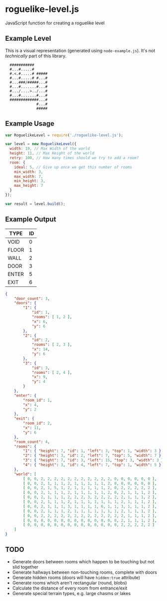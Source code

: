 # roguelike-level.js

JavaScript function for creating a roguelike level

## Example Level

This is a visual representation (generated using `node-example.js`).
It's not _technically_ part of this library.

```
  ###########      
  #...#.....#      
  #.<.#.....# #####
  #...#.....# #...#
  #...###/#####...#
  #...#.......#...#
  #.../....>../...#
  #...#.......#...#
  #############...#
              #...#
              #####
```

## Example Usage

```javascript
var RoguelikeLevel = require('./roguelike-level.js');

var level = new RoguelikeLevel({
  width: 19, // Max Width of the world
  height: 11, // Max Height of the world
  retry: 100, // How many times should we try to add a room?
  room: {
    ideal: 5, // Give up once we get this number of rooms
    min_width: 3,
    max_width: 7,
    min_height: 3,
    max_height: 7
  }
});

var result = level.build();
```

## Example Output

|TYPE  | ID |
|------|----|
|VOID  | 0  |
|FLOOR | 1  |
|WALL  | 2  |
|DOOR  | 3  |
|ENTER | 5  |
|EXIT  | 6  |

```json
{
    "door_count": 3,
    "doors": {
        "1": {
            "id": 1,
            "rooms": [ 1, 2 ],
            "x": 6,
            "y": 6
        },
        "2": {
            "id": 2,
            "rooms": [ 2, 3 ],
            "x": 14,
            "y": 6
        },
        "3": {
            "id": 3,
            "rooms": [ 2, 4 ],
            "x": 9,
            "y": 4
        }
    },
    "enter": {
        "room_id": 1,
        "x": 4,
        "y": 2
    },
    "exit": {
        "room_id": 2,
        "x": 11,
        "y": 6
    },
    "room_count": 4,
    "rooms": {
        "1": { "height": 7, "id": 1, "left": 3, "top": 1, "width": 3 },
        "2": { "height": 3, "id": 2, "left": 7, "top": 5, "width": 7 },
        "3": { "height": 7, "id": 3, "left": 15, "top": 3, "width": 3 },
        "4": { "height": 3, "id": 4, "left": 7, "top": 1, "width": 5 }
    },
    "world": [
        [ 0, 0, 2, 2, 2, 2, 2, 2, 2, 2, 2, 2, 2, 0, 0, 0, 0, 0, 0 ],
        [ 0, 0, 2, 1, 1, 1, 2, 1, 1, 1, 1, 1, 2, 0, 0, 0, 0, 0, 0 ],
        [ 0, 0, 2, 1, 5, 1, 2, 1, 1, 1, 1, 1, 2, 0, 2, 2, 2, 2, 2 ],
        [ 0, 0, 2, 1, 1, 1, 2, 1, 1, 1, 1, 1, 2, 0, 2, 1, 1, 1, 2 ],
        [ 0, 0, 2, 1, 1, 1, 2, 2, 2, 3, 2, 2, 2, 2, 2, 1, 1, 1, 2 ],
        [ 0, 0, 2, 1, 1, 1, 2, 1, 1, 1, 1, 1, 1, 1, 2, 1, 1, 1, 2 ],
        [ 0, 0, 2, 1, 1, 1, 3, 1, 1, 1, 1, 6, 1, 1, 3, 1, 1, 1, 2 ],
        [ 0, 0, 2, 1, 1, 1, 2, 1, 1, 1, 1, 1, 1, 1, 2, 1, 1, 1, 2 ],
        [ 0, 0, 2, 2, 2, 2, 2, 2, 2, 2, 2, 2, 2, 2, 2, 1, 1, 1, 2 ],
        [ 0, 0, 0, 0, 0, 0, 0, 0, 0, 0, 0, 0, 0, 0, 2, 1, 1, 1, 2 ],
        [ 0, 0, 0, 0, 0, 0, 0, 0, 0, 0, 0, 0, 0, 0, 2, 2, 2, 2, 2 ]
    ]
}
```

## TODO

* Generate doors between rooms which happen to be touching but not slid together
* Generate hallways between non-touching rooms, complete with doors
* Generate hidden rooms (doors will have `hidden:true` attribute)
* Generate rooms which aren't rectangular (round, blobs)
* Calculate the distance of every room from entrance/exit
* Generate special terrain types, e.g. large chasms or lakes

